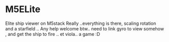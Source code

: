 # M5ELite
Elite ship viewer on M5stack
Really ..everything is there, scaling rotation and a starfield ..
Any help welcome btw.. need to link gyro to view somehow , and get the ship to fire .. et viola.. a game :D
